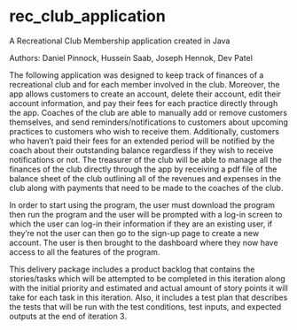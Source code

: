 # rec_club_application
A Recreational Club Membership application created in Java

Authors: Daniel Pinnock, Hussein Saab, Joseph Hennok, Dev Patel

The following application was designed to keep track of finances of a recreational club and for each member involved in the club. Moreover, the app allows customers to create an account, delete their account, edit their account information, and pay their fees for each practice directly through the app. Coaches of the club are able to manually add or remove customers themselves, and send reminders/notifications to customers about upcoming practices to customers who wish to receive them. Additionally, customers who haven’t paid their fees for an extended period will be notified by the coach about their outstanding balance regardless if they wish to receive notifications or not. The treasurer of the club will be able to manage all the finances of the club directly through the app by receiving a pdf file of the balance sheet of the club outlining all of the revenues and expenses in the club along with payments that need to be made to the coaches of the club.

In order to start using the program, the user must download the program then run the program and the user will be prompted with a log-in screen to which the user can log-in their information if they are an existing user, if they’re not the user can then go to the sign-up page to create a new account. The user is then brought to the dashboard where they now have access to all the features of the program.

This delivery package includes a product backlog that contains the stories/tasks which will be attempted to be completed in this iteration along with the initial priority and estimated and actual amount of story points it will take for each task in this iteration. Also, it includes a test plan that describes the tests that will be run with the test conditions, test inputs, and expected outputs at the end of iteration 3.
